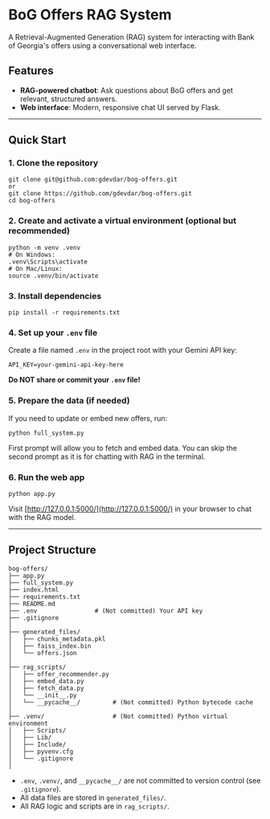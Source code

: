 # BoG Offers RAG System

A Retrieval-Augmented Generation (RAG) system for interacting with Bank of Georgia's offers using a conversational web interface.

## Features
- **RAG-powered chatbot**: Ask questions about BoG offers and get relevant, structured answers.
- **Web interface**: Modern, responsive chat UI served by Flask.


---

## Quick Start

### 1. Clone the repository
```
git clone git@github.com:gdevdar/bog-offers.git
or
git clone https://github.com/gdevdar/bog-offers.git
cd bog-offers
```

### 2. Create and activate a virtual environment (optional but recommended)
```
python -m venv .venv
# On Windows:
.venv\Scripts\activate
# On Mac/Linux:
source .venv/bin/activate
```

### 3. Install dependencies
```
pip install -r requirements.txt
```

### 4. Set up your `.env` file
Create a file named `.env` in the project root with your Gemini API key:
```
API_KEY=your-gemini-api-key-here
```
**Do NOT share or commit your `.env` file!**

### 5. Prepare the data (if needed)
If you need to update or embed new offers, run:
```
python full_system.py
```
First prompt will allow you to fetch and embed data. You can skip the second prompt as it is for chatting with RAG in the terminal.

### 6. Run the web app
```
python app.py
```
Visit [http://127.0.0.1:5000/](http://127.0.0.1:5000/) in your browser to chat with the RAG model.

---

## Project Structure
```
bog-offers/
├── app.py
├── full_system.py
├── index.html
├── requirements.txt
├── README.md
├── .env                # (Not committed) Your API key
├── .gitignore
│
├── generated_files/
│   ├── chunks_metadata.pkl
│   ├── faiss_index.bin
│   └── offers.json
│
├── rag_scripts/
│   ├── offer_recommender.py
│   ├── embed_data.py
│   ├── fetch_data.py
│   └── __init__.py
│   └── __pycache__/         # (Not committed) Python bytecode cache
│
├── .venv/                   # (Not committed) Python virtual environment
│   ├── Scripts/
│   ├── Lib/
│   ├── Include/
│   ├── pyvenv.cfg
│   └── .gitignore
│
```
- `.env`, `.venv/`, and `__pycache__/` are not committed to version control (see `.gitignore`).
- All data files are stored in `generated_files/`.
- All RAG logic and scripts are in `rag_scripts/`.


